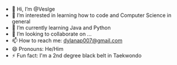 - 👋 Hi, I’m @Veslge
- 👀 I’m interested in learning how to code and Computer Science in general
- 🌱 I’m currently learning Java and Python
- 💞️ I’m looking to collaborate on ...
- 📫 How to reach me: dylanap007@gmail.com
- 😄 Pronouns: He/Him
- ⚡ Fun fact: I'm a 2nd degree black belt in Taekwondo

<!---
Veslge/Veslge is a ✨ special ✨ repository because its `README.md` (this file) appears on your GitHub profile.
You can click the Preview link to take a look at your changes.
--->
